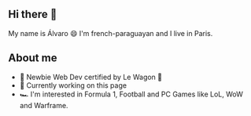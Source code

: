 ## Hi there 👋

My name is Álvaro 😄
I'm french-paraguayan and I live in Paris.

## About me

- 🌱 Newbie Web Dev certified by Le Wagon 🚃
- 🔭 Currently working on this page
- 🏎 I'm interested in Formula 1, Football and PC Games like LoL, WoW and Warframe.

<!--
**vancastle/vancastle** is a ✨ _special_ ✨ repository because its `README.md` (this file) appears on your GitHub profile.

Here are some ideas to get you started:

- 🔭 I’m currently working on ...
- 🌱 I’m currently learning ...
- 👯 I’m looking to collaborate on ...
- 🤔 I’m looking for help with ...
- 💬 Ask me about ...
- 📫 How to reach me: ...
- 😄 Pronouns: ...
- ⚡ Fun fact: ...
-->

